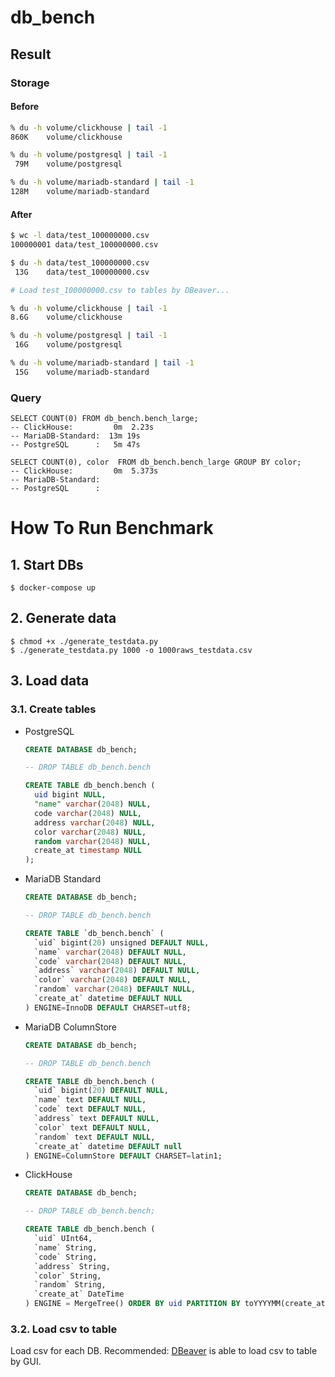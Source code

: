 # db_bench
## Result
### Storage

#### Before
```sh
% du -h volume/clickhouse | tail -1
860K    volume/clickhouse

% du -h volume/postgresql | tail -1
 79M    volume/postgresql

% du -h volume/mariadb-standard | tail -1
128M    volume/mariadb-standard
```

#### After
```sh
$ wc -l data/test_100000000.csv
100000001 data/test_100000000.csv

$ du -h data/test_100000000.csv
 13G    data/test_100000000.csv

# Load test_100000000.csv to tables by DBeaver...

% du -h volume/clickhouse | tail -1
8.6G    volume/clickhouse

% du -h volume/postgresql | tail -1
 16G    volume/postgresql

% du -h volume/mariadb-standard | tail -1
 15G    volume/mariadb-standard
```

### Query
```
SELECT COUNT(0) FROM db_bench.bench_large;
-- ClickHouse:         0m  2.23s
-- MariaDB-Standard:  13m 19s
-- PostgreSQL      :   5m 47s

SELECT COUNT(0), color  FROM db_bench.bench_large GROUP BY color;
-- ClickHouse:         0m  5.373s
-- MariaDB-Standard:
-- PostgreSQL      :
```

# How To Run Benchmark
## 1. Start DBs
```
$ docker-compose up
```

## 2. Generate data
```
$ chmod +x ./generate_testdata.py
$ ./generate_testdata.py 1000 -o 1000raws_testdata.csv
```

## 3. Load data
### 3.1. Create tables
+ PostgreSQL
  ```sql
  CREATE DATABASE db_bench;

  -- DROP TABLE db_bench.bench

  CREATE TABLE db_bench.bench (
  	uid bigint NULL,
  	"name" varchar(2048) NULL,
  	code varchar(2048) NULL,
  	address varchar(2048) NULL,
  	color varchar(2048) NULL,
  	random varchar(2048) NULL,
  	create_at timestamp NULL
  );
  ```

+ MariaDB Standard
  ```sql
  CREATE DATABASE db_bench;

  -- DROP TABLE db_bench.bench

  CREATE TABLE `db_bench.bench` (
    `uid` bigint(20) unsigned DEFAULT NULL,
    `name` varchar(2048) DEFAULT NULL,
    `code` varchar(2048) DEFAULT NULL,
    `address` varchar(2048) DEFAULT NULL,
    `color` varchar(2048) DEFAULT NULL,
    `random` varchar(2048) DEFAULT NULL,
    `create_at` datetime DEFAULT NULL
  ) ENGINE=InnoDB DEFAULT CHARSET=utf8;
  ```

+ MariaDB ColumnStore
  ```sql
  CREATE DATABASE db_bench;

  -- DROP TABLE db_bench.bench

  CREATE TABLE db_bench.bench (
    `uid` bigint(20) DEFAULT NULL,
    `name` text DEFAULT NULL,
    `code` text DEFAULT NULL,
    `address` text DEFAULT NULL,
    `color` text DEFAULT NULL,
    `random` text DEFAULT NULL,
    `create_at` datetime DEFAULT null
  ) ENGINE=ColumnStore DEFAULT CHARSET=latin1;
  ```

+ ClickHouse
  ```sql
  CREATE DATABASE db_bench;

  -- DROP TABLE db_bench.bench;

  CREATE TABLE db_bench.bench (
    `uid` UInt64,
    `name` String,
    `code` String,
    `address` String,
    `color` String,
    `random` String,
    `create_at` DateTime
  ) ENGINE = MergeTree() ORDER BY uid PARTITION BY toYYYYMM(create_at);
  ```

### 3.2. Load csv to table
Load csv for each DB. Recommended: [DBeaver](https://dbeaver.io/) is able to load csv to table by GUI.
